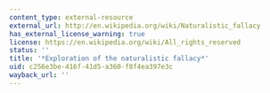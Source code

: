 ```yaml
---
content_type: external-resource
external_url: http://en.wikipedia.org/wiki/Naturalistic_fallacy
has_external_license_warning: true
license: https://en.wikipedia.org/wiki/All_rights_reserved
status: ''
title: '*Exploration of the naturalistic fallacy*'
uid: c256e3be-416f-41d5-a360-f8f4ea397e3c
wayback_url: ''
---
```

